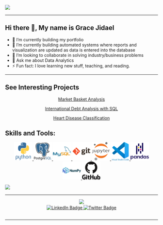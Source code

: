<!-- ![](https://github.com/GraceOby/GraceOby/blob/main/data_analyst_associate_facebook_wide.png) -->
<!--![](https://github.com/GraceOby/GraceOby/blob/main/final%20banner.jpg) -->

![](https://github.com/gracejidael/gracejidael/blob/main/bannerwide.png)


---

## Hi there 👋, My name is Grace Jidael
- 🔭 I’m currently building my portfolio
- 🌱 I’m currently building automated systems where reports and visualization are updated as data is entered into the database
- 👯 I’m looking to collaborate in solving industry/business problems
- 💬 Ask me about Data Analytics
- ⚡ Fun fact: I love learning new stuff, teaching, and reading.
---

## See Interesting Projects

<div id="MarketBasket">
  <p align="center">
  <a href="https://github.com/gracejidael/MarketBasketAnalysis">Market Basket Analysis</a>
  </p>
  <p align="center">
  <a href="https://github.com/gracejidael/International_Debt_Analysis_with_SQL">International Debt Analysis with SQL</a>
  </p>
  <p align="center">
  <a href="https://github.com/gracejidael/Health-datasets-Classification-/blob/main/heart-disease-classification.ipynb">Heart Disease Classification</a>
  </p>
  </div>



  
<!---


<div id="MarketBasket">
  <a href="https://twitter.com/gracejidael">Hotel Reservation Analysis in SQL and Tableau</a>
  
</div>
<div id="MarketBasket">
  <a href="https://twitter.com/GraceOkeke13">Hotel Reservation Analysis in SQL and Tableau</a>
</div>
-->


## Skills and Tools: 
<div>
<p align="center">
  <a href="https://www.python.org/" target="_blank" rel="noreferrer"> <img src="https://github.com/devicons/devicon/blob/master/icons/python/python-original-wordmark.svg" title="Python" alt="Python" width="60" height="60"/> </a> 
  <a href="https://www.postgresql.org/" target="_blank" rel="noreferrer"> <img src="https://github.com/devicons/devicon/blob/master/icons/postgresql/postgresql-original-wordmark.svg" title="PostgreSQL" alt="PostgreSQL" width="60" height="60"/> </a> 
 <a href="https://www.mysql.com/" target="_blank" rel="noreferrer"> <img src="https://github.com/devicons/devicon/blob/master/icons/mysql/mysql-original-wordmark.svg" title="MySQL"  alt="MySQL" width="60" height="60"/> </a>
  <a href="https://git-scm.com/" target="_blank" rel="noreferrer"> <img src="https://github.com/devicons/devicon/blob/master/icons/git/git-original-wordmark.svg" title="Git" alt="Git" width="60" height="60"/> </a>
  <a href="https://jupyter.org/" target="_blank" rel="noreferrer"> <img src="https://github.com/devicons/devicon/blob/master/icons/jupyter/jupyter-original-wordmark.svg" title="Jupyter" alt="Jupyter" width="60" height="60"/> </a>
   <a href="https://code.visualstudio.com/" target="_blank" rel="noreferrer"> <img src="https://github.com/devicons/devicon/blob/master/icons/vscode/vscode-original-wordmark.svg" title="vscode" alt="vscode" width="60" height="60"/> </a>
  <a href="https://pandas.pydata.org/" target="_blank" rel="noreferrer"> <img src="https://github.com/devicons/devicon/blob/master/icons/pandas/pandas-original-wordmark.svg" title="Pandas" alt="Pandas" width="60" height="60"/> </a>
  <a href="https://numpy.org/" target="_blank" rel="noreferrer"> <img src="https://github.com/devicons/devicon/blob/master/icons/numpy/numpy-original-wordmark.svg" title="Numpy" alt="Numpy" width="60" height="60"/> </a>
  <a href="https://github.com/" target="_blank" rel="noreferrer"> <img src="https://github.com/devicons/devicon/blob/master/icons/github/github-original-wordmark.svg" title="Github" alt="Github" width="60" height="60"/> </a>
  
</div>

  ![](https://github.com/gracejidael/gracejidael/blob/main/data_analyst_associate_facebook_wide.png)

---
<div id="header" align="center">
  <img src="https://media.giphy.com/media/M9gbBd9nbDrOTu1Mqx/giphy.gif" width="100"/>
<div id="badges">
  <a href="https://www.linkedin.com/in/gracejidael/">
    <img src="https://img.shields.io/badge/LinkedIn-blue?style=for-the-badge&logo=linkedin&logoColor=white" alt="LinkedIn Badge"/>
  </a>
  <a href="https://twitter.com/gracejidael">
    <img src="https://img.shields.io/badge/Twitter-blue?style=for-the-badge&logo=twitter&logoColor=white" alt="Twitter Badge"/>
  </a>
</div>
  <img src="https://komarev.com/ghpvc/?username=GraceOby&style=plastic&color=green" alt=""/>
</div>


---

<div align="center">
<!--  ![GitHub streak stats](https://github-readme-streak-stats.herokuapp.com/?user=GraceOby&theme=gruvbox)  
  
  <!--![GitHub metrics](https://metrics.lecoq.io/GraceOby) -->
  
  
 <!-- [![trophy](https://github-profile-trophy.vercel.app/?username=GraceOby&theme=gruvbox)](https://github.com/ryo-ma/github-profile-trophy) -->
  
  <!--[![Top Langs](https://github-readme-stats.vercel.app/api/top-langs/?username=GraceOby&theme=gruvbox)](https://github.com/anuraghazra/github-readme-stats) -->
  
 <!-- ![GitHub stats](https://github-readme-stats.vercel.app/api?username=GraceOby&show_icons=true&count_private=true&theme=gruvbox)  -->
  
  
</div>
  

